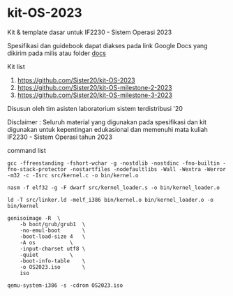 # kit-OS-2023
Kit & template dasar untuk IF2230 - Sistem Operasi 2023

Spesifikasi dan guidebook dapat diakses pada link Google Docs yang dikirim pada milis atau folder [docs](docs/)

Kit list
1. https://github.com/Sister20/kit-OS-2023
2. https://github.com/Sister20/kit-OS-milestone-2-2023
3. https://github.com/Sister20/kit-OS-milestone-3-2023

Disusun oleh tim asisten laboratorium sistem terdistribusi '20

Disclaimer : Seluruh material yang digunakan pada spesifikasi dan kit digunakan untuk kepentingan edukasional dan memenuhi mata kuliah IF2230 - Sistem Operasi tahun 2023

command list

`gcc -ffreestanding -fshort-wchar -g -nostdlib -nostdinc -fno-builtin -fno-stack-protector -nostartfiles -nodefaultlibs -Wall -Wextra -Werror -m32 -c -Isrc src/kernel.c -o bin/kernel.o`

`nasm -f elf32 -g -F dwarf src/kernel_loader.s -o bin/kernel_loader.o`

`ld -T src/linker.ld -melf_i386 bin/kernel.o bin/kernel_loader.o -o bin/kernel`

```
genisoimage -R	\
	-b boot/grub/grub1	\
	-no-emul-boot		\
	-boot-load-size 4	\
	-A os			\
	-input-charset utf8	\
	-quiet			\
	-boot-info-table	\
	-o OS2023.iso		\
	iso
```

`qemu-system-i386 -s -cdrom OS2023.iso`